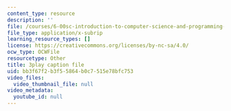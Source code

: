 ```yaml
---
content_type: resource
description: ''
file: /courses/6-00sc-introduction-to-computer-science-and-programming-spring-2011/bb3f67f2b3f55864b0c7515e78bfc753_Mx0uXIBD-yA.vtt
file_type: application/x-subrip
learning_resource_types: []
license: https://creativecommons.org/licenses/by-nc-sa/4.0/
ocw_type: OCWFile
resourcetype: Other
title: 3play caption file
uid: bb3f67f2-b3f5-5864-b0c7-515e78bfc753
video_files:
  video_thumbnail_file: null
video_metadata:
  youtube_id: null
---
```

